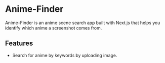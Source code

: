 # Anime-Finder

Anime-Finder is an anime scene search app built with Next.js that helps you identify which anime a screenshot comes from.

## Features

- Search for anime by keywords by uploading image.  